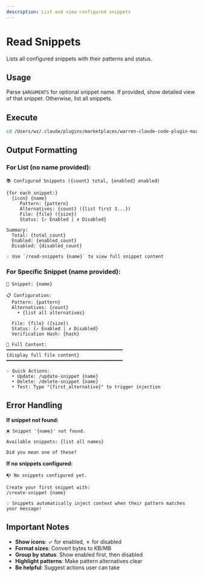```yaml
---
description: List and view configured snippets
---
```


# Read Snippets

Lists all configured snippets with their patterns and status.

## Usage

Parse `$ARGUMENTS` for optional snippet name. If provided, show detailed view of that snippet. Otherwise, list all snippets.

## Execute

```bash
cd /Users/wz/.claude/plugins/marketplaces/warren-claude-code-plugin-marketplace/claude-code-snippets-plugin/scripts && python3 snippets_cli.py list ${name:+$name} --snippets-dir ../commands/warren 2>&1
```

## Output Formatting

### For List (no name provided):

```
📚 Configured Snippets ({count} total, {enabled} enabled)

{for each snippet:}
  {icon} {name}
     Pattern: {pattern}
     Alternatives: {count} ({list first 3...})
     File: {file} ({size})
     Status: {✓ Enabled | ✗ Disabled}

Summary:
  Total: {total_count}
  Enabled: {enabled_count}
  Disabled: {disabled_count}

💡 Use `/read-snippets {name}` to view full snippet content
```

### For Specific Snippet (name provided):

```
📄 Snippet: {name}

📋 Configuration:
  Pattern: {pattern}
  Alternatives: {count}
    • {list all alternatives}

  File: {file} ({size})
  Status: {✓ Enabled | ✗ Disabled}
  Verification Hash: {hash}

📝 Full Content:
━━━━━━━━━━━━━━━━━━━━━━━━━━━━━━━━━━━━━━━━━━━
{display full file content}
━━━━━━━━━━━━━━━━━━━━━━━━━━━━━━━━━━━━━━━━━━━

💡 Quick Actions:
  • Update: /update-snippet {name}
  • Delete: /delete-snippet {name}
  • Test: Type "{first_alternative}" to trigger injection
```

## Error Handling

**If snippet not found:**
```
❌ Snippet '{name}' not found.

Available snippets: {list all names}

Did you mean one of these?
```

**If no snippets configured:**
```
📭 No snippets configured yet.

Create your first snippet with:
/create-snippet {name}

💡 Snippets automatically inject context when their pattern matches your message!
```

## Important Notes

- **Show icons**: ✓ for enabled, ✗ for disabled
- **Format sizes**: Convert bytes to KB/MB
- **Group by status**: Show enabled first, then disabled
- **Highlight patterns**: Make pattern alternatives clear
- **Be helpful**: Suggest actions user can take
